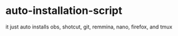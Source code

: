 # auto-installation-script
it just auto installs obs, shotcut, git, remmina, nano, firefox, and tmux
